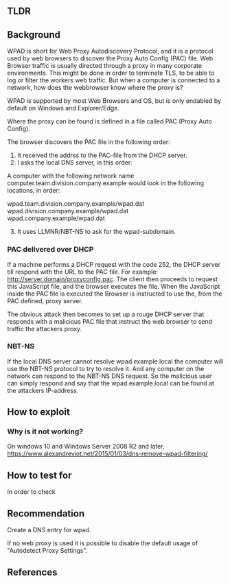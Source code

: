

## TLDR


## Background

WPAD is short for Web Proxy Autodiscovery Protocol, and it is a protocol used by web browsers to discover the Proxy Auto Config (PAC) file.
Web Browser traffic is usually directed through a proxy in many corporate environments. This might be done in order to terminate TLS, to be able to log or filter the workers web traffic. But when a computer is connected to a network, how does the webbrowser know where the proxy is?

WPAD is supported by most Web Browsers and OS, but is only endabled by default on Windows and Explorer/Edge.

Where the proxy can be found is defined in a file called PAC (Proxy Auto Config).

The browser discovers the PAC file in the following order:

1. It received the addrss to the PAC-file from the DHCP server.
2. I asks the local DNS server, in this order:

A computer with the following network name computer.team.division.company.example would look in the following locations, in order:

wpad.team.division.company.example/wpad.dat
wpad.division.company.example/wpad.dat
wpad.company.example/wpad.dat

3. It uses LLMNR/NBT-NS to ask for the wpad-subdomain.

### PAC delivered over DHCP

If a machine performs a DHCP request with the code 252, the DHCP server till respond with the URL to the PAC file. For example: http://server.domain/proxyconfig.pac.
The client then proceeds to request this JavaScript file, and the browser executes the file. When the JavaScript inside the PAC file is executed the Browser is instructed to use the, from the PAC defined, proxy server.

The obvious attack then becomes to set up a rouge DHCP server that responds with a malicious PAC file that instruct the web browser to send traffic the attackers proxy.


### NBT-NS

If the local DNS server cannot resolve wpad.example.local the computer will use the NBT-NS protocol to try to resolve it. And any computer on the network can respond to the NBT-NS DNS request. So the malicious user can simply respond and say that the wpad.example.local can be found at the attackers IP-address.



## How to exploit


### Why is it not working?

On windows 10 and Windows Server 2008 R2 and later, 
https://www.alexandreviot.net/2015/01/03/dns-remove-wpad-filtering/


## How to test for

In order to check 




## Recommendation

Create a DNS entry for wpad.

If no web proxy is used it is possible to disable the default usage of "Autodetect Proxy Settings".



## References